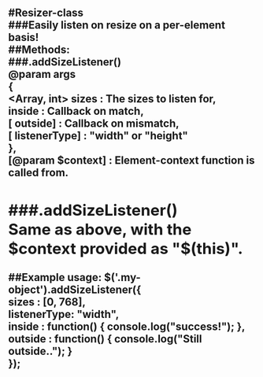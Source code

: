 
#Resizer-class  
###Easily listen on resize on a per-element basis!  
##Methods:  
###<Resizer>.addSizeListener()  
    @param <Object> args  
     {  
      <Array, int> sizes      : The sizes to listen for,  
      <Function> inside       : Callback on match,  
      [<Function> outside]    : Callback on mismatch,  
      [<String> listenerType] : "width" or "height"  
     },  
    [@param <jQuery-object> $context] : Element-context function is called from.  
-------------------------------------  

###<jQuery>.addSizeListener()  
    Same as above, with the $context provided as "$(this)".
-------------------------------------  

##Example usage: 
    $('.my-object').addSizeListener({  
      sizes       : [0, 768],  
      listenerType: "width",  
      inside      : function() { console.log("success!"); },  
      outside     : function() { console.log("Still outside.."); }  
    });
